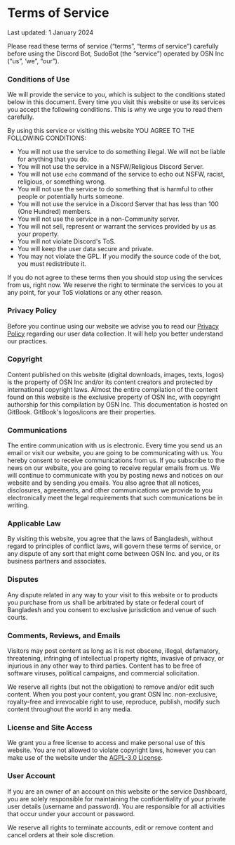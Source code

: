 # Terms of Service

Last updated: 1 January 2024

Please read these terms of service (“terms”, “terms of service”) carefully before using the Discord Bot, SudoBot (the “service”) operated by OSN Inc (“us”, ‘we”, “our”).

### Conditions of Use

We will provide the service to you, which is subject to the conditions stated below in this document. Every time you visit this website or use its services you accept the following conditions. This is why we urge you to read them carefully.

By using this service or visiting this website YOU AGREE TO THE FOLLOWING CONDITIONS:

* You will not use the service to do something illegal. We will not be liable for anything that you do.
* You will not use the service in a NSFW/Religious Discord Server.
* You will not use `echo` command of the service to echo out NSFW, racist, religious, or something wrong.
* You will not use the service to do something that is harmful to other people or potentially hurts someone.
* You will not use the service in a Discord Server that has less than 100 (One Hundred) members.
* You will not use the service in a non-Community server.
* You will not sell, represent or warrant the services provided by us as your property.
* You will not violate Discord's ToS.
* You will keep the user data secure and private.
* You may not violate the GPL. If you modify the source code of the bot, you must redistribute it.

If you do not agree to these terms then you should stop using the services from us, right now. We reserve the right to terminate the services to you at any point, for your ToS violations or any other reason.

### Privacy Policy

Before you continue using our website we advise you to read our [Privacy Policy](privacy.md) regarding our user data collection. It will help you better understand our practices.

### Copyright

Content published on this website (digital downloads, images, texts, logos) is the property of OSN Inc and/or its content creators and protected by international copyright laws. Almost the entire compilation of the content found on this website is the exclusive property of OSN Inc, with copyright authorship for this compilation by OSN Inc. This documentation is hosted on GitBook. GitBook's logos/icons are their properties.

### Communications

The entire communication with us is electronic. Every time you send us an email or visit our website, you are going to be communicating with us. You hereby consent to receive communications from us. If you subscribe to the news on our website, you are going to receive regular emails from us. We will continue to communicate with you by posting news and notices on our website and by sending you emails. You also agree that all notices, disclosures, agreements, and other communications we provide to you electronically meet the legal requirements that such communications be in writing.

### Applicable Law

By visiting this website, you agree that the laws of Bangladesh, without regard to principles of conflict laws, will govern these terms of service, or any dispute of any sort that might come between OSN Inc. and you, or its business partners and associates.

### Disputes

Any dispute related in any way to your visit to this website or to products you purchase from us shall be arbitrated by state or federal court of Bangladesh and you consent to exclusive jurisdiction and venue of such courts.

### Comments, Reviews, and Emails

Visitors may post content as long as it is not obscene, illegal, defamatory, threatening, infringing of intellectual property rights, invasive of privacy, or injurious in any other way to third parties. Content has to be free of software viruses, political campaigns, and commercial solicitation.

We reserve all rights (but not the obligation) to remove and/or edit such content. When you post your content, you grant OSN Inc. non-exclusive, royalty-free and irrevocable right to use, reproduce, publish, modify such content throughout the world in any media.

### License and Site Access

We grant you a free license to access and make personal use of this website. You are not allowed to violate copyright laws, however you can make use of the website under the [AGPL-3.0 License](https://www.gnu.org/licenses/agpl-3.0.en.html).

### User Account

If you are an owner of an account on this website or the service Dashboard, you are solely responsible for maintaining the confidentiality of your private user details (username and password). You are responsible for all activities that occur under your account or password.

We reserve all rights to terminate accounts, edit or remove content and cancel orders at their sole discretion.
